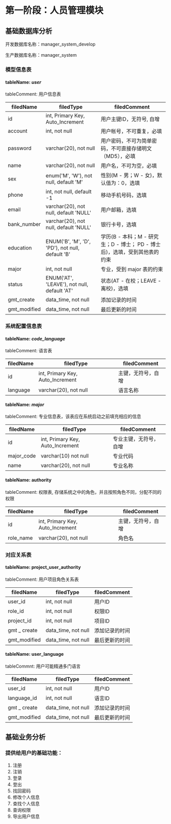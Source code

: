 # 第一阶段：人员管理模块

## 基础数据库分析

开发数据库名称：manager_system_develop

生产数据库名称：manager_system



### 模型信息表

#### tableName: ***user***

tableComment: 用户信息表

| filedName    | filedType                                        | filedComment                                                               |
| ------------ | ------------------------------------------------ | -------------------------------------------------------------------------- |
| id           | int, Primary Key, Auto_Increment                 | 用户主键ID，无符号, 自增                                                   |
| account      | int, not null                                    | 用户帐号，不可重复，必填                                                   |
| password     | varchar(20), not null                            | 用户密码，不可为简单密码，不可直接存储明文（MD5），必填                    |
| name         | varchar(20), not null                            | 用户名，不可为空，必填                                                     |
| sex          | enum('M', 'W'), not null, default 'M'            | 性别(M - 男；W - 女)，默认值为：0，选填                                    |
| phone        | int, not null, default -1                        | 移动手机号码，选填                                                         |
| email        | varchar(20), not null, default 'NULL'            | 用户邮箱，选填                                                             |
| bank_number  | varchar(20), not null, default 'NULL'            | 银行卡号，选填                                                             |
| education    | ENUM('B', 'M', 'D', 'PD'), not null, default 'B' | 学历(B - 本科；M - 研究生；D - 博士； PD - 博士后)，选填，受到其他表的约束 |
| major        | int, not null                                    | 专业，受到 major 表的约束                                 |
| status       | ENUM('AT', 'LEAVE'), not null, default 'AT'      | 状态(AT - 在校；LEAVE - 离校)，选填                                        |  |
| gmt_create | data_time, not null                              | 添加记录的时间                                                             |
| gmt_modified | data_time, not null                              | 最后更新的时间                                                             |
### 系统配置信息表

#### tableName: ***code_language***

tableComment: 语言表

| filedName | filedType                        | filedComment       |
| --------- | -------------------------------- | ------------------ |
| id        | int, Primary Key, Auto_Increment | 主键，无符号，自增 |
| language  | varchar(20), not null            | 语言名称           |


#### tableName: ***major***

tableComment: 专业信息表，该表应在系统启动之前填充相应的信息

| filedName  | filedType                        | filedComment           |
| ---------- | -------------------------------- | ---------------------- |
| id         | int, Primary Key, Auto_Increment | 专业主键，无符号，自增 |
| major_code | varchar(10) not null             | 专业代码             |
| name       | varchar(20), not null            | 专业名称               |

#### tableName: authority

tableComment: 权限表, 存储系统之中的角色，并且按照角色不同，分配不同的权限

| filedName | filedType                        | filedComment       |
| --------- | -------------------------------- | ------------------ |
| id        | int, Primary Key, Auto_Increment | 主键，无符号，自增 |
| role_name | varchar(20), not null            | 角色名             |

### 对应关系表

#### tableName: project_user_authority

tableComment: 用户项目角色关系表

| filedName    | filedType           | filedComment   |
| ------------ | ------------------- | -------------- |
| user_id      | int, not null       | 用户ID         |
| role_id      | int, not null       | 权限ID         |
| project_id   | int, not null       | 项目ID         |
| gmt _ create | data_time, not null | 添加记录的时间 |
| gmt_modified | data_time, not null | 最后更新的时间 |

#### tableName: user_language

tableCommnt: 用户可能精通多门语言

| filedName    | filedType           | filedComment   |
| ------------ | ------------------- | -------------- |
| user_id      | int, not null       | 用户ID         |
| language_id  | int, not null       | 语言ID         |
| gmt _ create | data_time, not null | 添加记录的时间 |
| gmt_modified | data_time, not null | 最后更新的时间 |

## 基础业务分析

### 提供给用户的基础功能：

1. 注册
2. 注销
3. 登录
4. 登出
5. 找回密码
6. 修改个人信息
7. 查找个人信息
8. 查询权限
9. 导出用户信息

